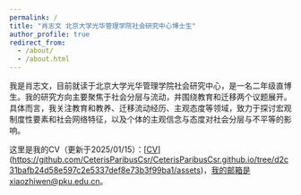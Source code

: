 ```yaml
---
permalink: /
title: "肖志文 北京大学光华管理学院社会研究中心博士生"
author_profile: true
redirect_from: 
  - /about/
  - /about.html
---
```


我是肖志文，目前就读于北京大学光华管理学院社会研究中心，是一名二年级直博生。我的研究方向主要聚焦于社会分层与流动，并围绕教育和迁移两个议题展开。具体而言，我关注教育和教养、迁移流动经历、主观态度等领域，致力于探讨宏观制度性要素和社会网络特征，以及个体的主观信念与态度对社会分层与不平等的影响。

这里是我的CV（更新于2025/01/15）：[[CV](/assets/肖志文-CV.pdf)](https://github.com/CeterisParibusCsr/CeterisParibusCsr.github.io/tree/d2c31bafb24d58e597c2e5337def8e73b3f99ba1/assets)，我的邮箱是xiaozhiwen@pku.edu.cn。


